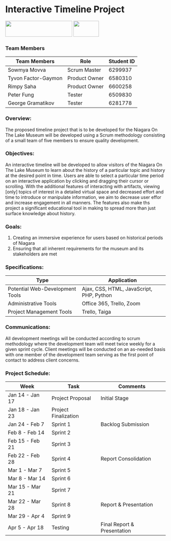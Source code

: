 #  Interactive Timeline Project 

<img src="https://raw.githubusercontent.com/sowmyamovva/NOTL-Museum-Interactive-Timeline/master/Images/BadgerTech.png" width="210" height="50">  <img src="https://raw.githubusercontent.com/sowmyamovva/NOTL-Museum-Interactive-Timeline/master/Images/MuseumLogo.png" width="80" height="50">


### **Team Members**

| **Team Members**  | **Role** | **Student ID** |
| ------------- | ------------- | ------------- |
| Sowmya Movva    | Scrum Master  | 6299937 |
| Tyvon Factor-Gaymon   | Product Owner | 6580310 |
| Rimpy Saha  |  Product Owner | 6600258 |
| Peter Fung  | Tester | 6509830 |
| George Gramatikov |  Tester | 6281778 |


### **Overview**: 
The proposed timeline project that is to be developed for the Niagara On The Lake Museum will be developed using a Scrum methodology consisting of a small team of five members to ensure quality development.

### **Objectives**: 
An interactive timeline will be developed to allow visitors of the Niagara On The Lake Museum to learn about the history of a particular topic and history at the desired point in time. Users are able to select a particular time period on an interactive application by clicking and dragging their cursor or scrolling. With the additional features of interacting with artifacts, viewing [only] topics of interest in a detailed virtual space and decreased effort and time to introduce or manipulate information, we aim to decrease user effor and increase engagement in all manners. The features also make ths project a significant educational tool in making to spread more than just surface knowledge about history.

### **Goals**: 
  1) Creating an immersive experience for users based on historical periods of Niagara 
  2) Ensuring that all inherent requirements for the museum and its stakeholders are met

### **Specifications**:
  | **Type**  | **Application** |
  | ------------- | ------------- |
  | Potential Web-Development Tools |  Ajax, CSS, HTML, JavaScript, PHP, Python |
  | Administrative Tools | Office 365, Trello, Zoom |
  | Project Management Tools | Trello, Taiga |

### **Communications**: 

All development meetings will be conducted according to scrum methodology where the development team will meet twice weekly for a given sprint cycle.
Client meetings will be conducted on an as-needed basis with one member of the development team serving as the first point of contact to address client concerns.

### **Project Schedule**:

|     Week         |       Task             |      Comments |
| ------------- | ------------- |------------- |
| Jan 14 - Jan 17 | Project Proposal |Initial Stage |
| Jan 18 - Jan 23  | Project Finalization |  |
| Jan 24 - Feb 7   | Sprint 1 | Backlog Submission |
| Feb 8 - Feb 14   |    Sprint 2    |   |
| Feb 15 - Feb 21   |   Sprint 3  |  |
| Feb 22 - Feb 28   |   Sprint 4   | Report Consolidation |
| Mar 1 - Mar 7  | Sprint 5 |  |
| Mar 8 - Mar 14  | Sprint 6 |  |
| Mar 15 - Mar 21  |  Sprint 7 |  |
| Mar 22 - Mar 28   |   Sprint 8  |  Report & Presentation |
| Mar 29 - Apr 4  |  Sprint 9 |  |
| Apr 5 - Apr 18 | Testing | Final Report & Presentation |   
     
  
  





             




